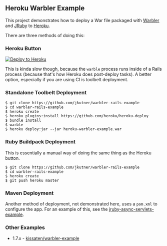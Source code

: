 ## Heroku Warbler Example

This project demonstrates how to deploy a War file packaged with
[Warbler](https://github.com/jruby/warbler) and [JRuby](http://jruby.org)
to [Heroku](http://heroku.com).

There are three methods of doing this:

### Heroku Button

[![Deploy to Heroku](https://www.herokucdn.com/deploy/button.png)](https://heroku.com/deploy)

This is kinda slow though, because the `warble` process runs inside of a
Rails process (because that's how Heroku does post-deploy tasks). A better option, especially if you are using
CI is toolbelt deployment.

### Standalone Toolbelt Deployment

```sh-session
$ git clone https://github.com/jkutner/warbler-rails-example
$ cd warbler-rails-example
$ heroku create
$ heroku plugins:install https://github.com/heroku/heroku-deploy
$ bundle install
$ warble
$ heroku deploy:jar --jar heroku-warbler-example.war
```

### Ruby Buildpack Deployment

This is essentially a manual way of doing the same thing as the Heroku
button.

```sh-session
$ git clone https://github.com/jkutner/warbler-rails-example
$ cd warbler-rails-example
$ heroku create
$ git push heroku master
```

### Maven Deployment

Another method of deployment, not demonstrated here, uses a `pom.xml` to configure the app. For an example of this, see the [jruby-async-servlets-example](https://github.com/jkutner/jruby-async-servlets-example).

### Other Examples

+ 1.7.x - [kissaten/warbler-example](https://github.com/kissaten/warbler-example)
